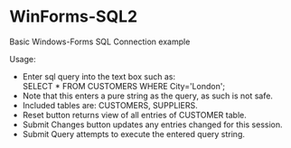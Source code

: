 # WinForms-SQL2  
Basic Windows-Forms SQL Connection example  

Usage:  
- Enter sql query into the text box such as:  
    SELECT * FROM CUSTOMERS WHERE City='London';  
- Note that this enters a pure string as the query, as such is not safe.  
- Included tables are: CUSTOMERS, SUPPLIERS.  
- Reset button returns view of all entries of CUSTOMER table.  
- Submit Changes button updates any entries changed for this session.  
- Submit Query attempts to execute the entered query string.  
